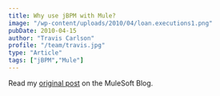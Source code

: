```yaml
---
title: Why use jBPM with Mule?
image: "/wp-content/uploads/2010/04/loan.executions1.png"
pubDate: 2010-04-15
author: "Travis Carlson"
profile: "/team/travis.jpg"
type: "Article"
tags: ["jBPM","Mule"]
---
```

Read my <a href="http://blogs.mulesoft.org/why-use-jbpm-with-mule/" target="_blank">original post</a> on the MuleSoft Blog.
